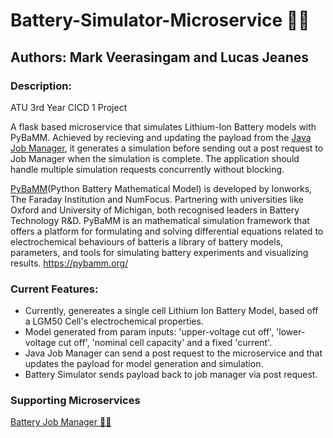 # Battery-Simulator-Microservice 🔋💥
## Authors: Mark Veerasingam and Lucas Jeanes
### Description: 
ATU 3rd Year CICD 1 Project

A flask based microservice that simulates Lithium-Ion Battery models with PyBaMM. 
Achieved by recieving and updating the payload from the [Java Job Manager](https://github.com/mVeerasingam/BatterySimulator_JobManager), it generates a simulation
before sending out a post request to Job Manager when the simulation is complete.
The application should handle multiple simulation requests concurrently without blocking.

[PyBaMM](https://github.com/pybamm-team/)(Python Battery Mathematical Model) is developed by Ionworks, The Faraday Institution and NumFocus. Partnering with universities like Oxford and University of Michigan, both recognised leaders in Battery Technology R&D. PyBaMM is an mathematical simulation framework that offers a platform for formulating and solving differential equations related to electrochemical behaviours of batteris a library of battery models, parameters, and tools for simulating battery experiments and visualizing results. https://pybamm.org/

### Current Features:
-   Currently, genereates a single cell Lithium Ion Battery Model, based off a LGM50 Cell's electrochemical properties.
-   Model generated from param inputs: 'upper-voltage cut off', 'lower-voltage cut off', 'nominal cell capacity' and a fixed 'current'.
-   Java Job Manager can send a post request to the microservice and that updates the payload for model generation and simulation.
-   Battery Simulator sends payload back to job manager via post request.

### Supporting Microservices
[Battery Job Manager 🔋🔄](https://github.com/mVeerasingam/BatterySimulator_JobManager)
